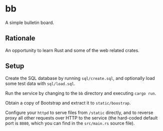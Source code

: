 bb
==

A simple bulletin board.

Rationale
---------

An opportunity to learn Rust and some of the web related crates.

Setup
-----

Create the SQL database by running `sql/create.sql`, and optionally load
some test data with `sql/load.sql`.

Run the service by changing to the `bb` directory and executing `cargo run`.

Obtain a copy of Bootstrap and extract it to `static/boostrap`.

Configure your `httpd` to serve files from `/static` directly, and to reverse
proxy all other requests over HTTP to the service (the hard-coded default
port is `8080`, which you can find in the `src/main.rs` source file).
